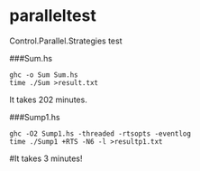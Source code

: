 paralleltest
============

Control.Parallel.Strategies test

###Sum.hs
```
ghc -o Sum Sum.hs
time ./Sum >result.txt
```
It takes 202 minutes.

###Sump1.hs
```
ghc -O2 Sump1.hs -threaded -rtsopts -eventlog
time ./Sump1 +RTS -N6 -l >resultp1.txt
```
#It takes 3 minutes!
